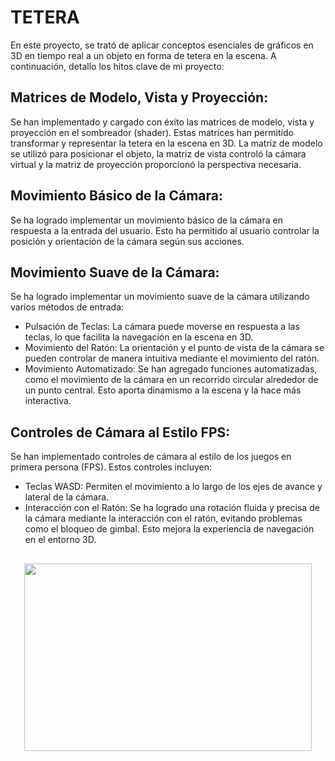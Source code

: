 # TETERA
En este proyecto, se trató de aplicar conceptos esenciales de gráficos en 3D en tiempo real a un objeto en forma de tetera en la escena. A continuación, detallo los hitos clave de mi proyecto:
## Matrices de Modelo, Vista y Proyección:
Se han implementado y cargado con éxito las matrices de modelo, vista y proyección en el sombreador (shader). Estas matrices han permitido transformar y representar la tetera en la escena en 3D. La matriz de modelo se utilizó para posicionar el objeto, la matriz de vista controló la cámara virtual y la matriz de proyección proporcionó la perspectiva necesaria.
## Movimiento Básico de la Cámara:
Se ha logrado implementar un movimiento básico de la cámara en respuesta a la entrada del usuario. Esto ha permitido al usuario controlar la posición y orientación de la cámara según sus acciones.
## Movimiento Suave de la Cámara:
Se ha logrado implementar un movimiento suave de la cámara utilizando varios métodos de entrada:
- Pulsación de Teclas: La cámara puede moverse en respuesta a las teclas, lo que facilita la navegación en la escena en 3D.
- Movimiento del Ratón: La orientación y el punto de vista de la cámara se pueden controlar de manera intuitiva mediante el movimiento del ratón.
- Movimiento Automatizado: Se han agregado funciones automatizadas, como el movimiento de la cámara en un recorrido circular alrededor de un punto central. Esto aporta dinamismo a la escena y la hace más interactiva.
## Controles de Cámara al Estilo FPS:
Se han implementado controles de cámara al estilo de los juegos en primera persona (FPS). Estos controles incluyen:
- Teclas WASD: Permiten el movimiento a lo largo de los ejes de avance y lateral de la cámara.
- Interacción con el Ratón: Se ha logrado una rotación fluida y precisa de la cámara mediante la interacción con el ratón, evitando problemas como el bloqueo de gimbal. Esto mejora la experiencia de navegación en el entorno 3D.

##
<p align="center">
  <img width="460" height="300" src="https://github.com/oscarjuly23/Prog_Graf3D/assets/39187459/a8a04394-b845-402b-9737-d06a69150505">
</p>
